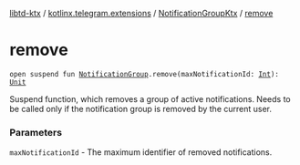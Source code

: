 [libtd-ktx](../../index.md) / [kotlinx.telegram.extensions](../index.md) / [NotificationGroupKtx](index.md) / [remove](./remove.md)

# remove

`open suspend fun `[`NotificationGroup`](https://tdlibx.github.io/td/docs/org/drinkless/td/libcore/telegram/TdApi.NotificationGroup.html)`.remove(maxNotificationId: `[`Int`](https://kotlinlang.org/api/latest/jvm/stdlib/kotlin/-int/index.html)`): `[`Unit`](https://kotlinlang.org/api/latest/jvm/stdlib/kotlin/-unit/index.html)

Suspend function, which removes a group of active notifications. Needs to be called only if the
notification group is removed by the current user.

### Parameters

`maxNotificationId` - The maximum identifier of removed notifications.